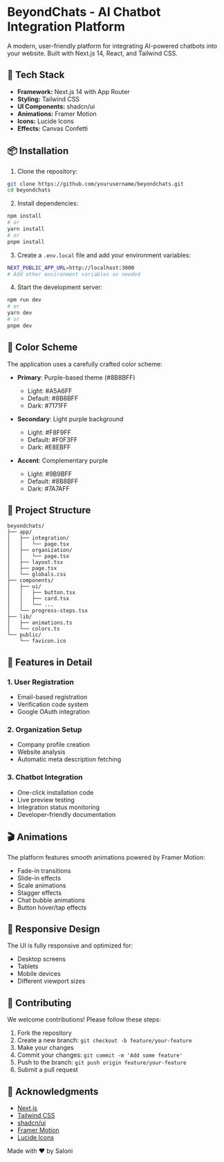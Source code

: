 # BeyondChats - AI Chatbot Integration Platform

A modern, user-friendly platform for integrating AI-powered chatbots into your website. Built with Next.js 14, React, and Tailwind CSS.

## 🚀 Tech Stack

- **Framework:** Next.js 14 with App Router
- **Styling:** Tailwind CSS
- **UI Components:** shadcn/ui
- **Animations:** Framer Motion
- **Icons:** Lucide Icons
- **Effects:** Canvas Confetti

## 📦 Installation

1. Clone the repository:

```bash
git clone https://github.com/yourusername/beyondchats.git
cd beyondchats
```

2. Install dependencies:

```bash
npm install
# or
yarn install
# or
pnpm install
```

3. Create a `.env.local` file and add your environment variables:

```bash
NEXT_PUBLIC_APP_URL=http://localhost:3000
# Add other environment variables as needed
```

4. Start the development server:

```bash
npm run dev
# or
yarn dev
# or
pnpm dev
```

## 🎨 Color Scheme

The application uses a carefully crafted color scheme:

- **Primary**: Purple-based theme (#8B8BFF)
  - Light: #A5A6FF
  - Default: #8B8BFF
  - Dark: #7171FF

- **Secondary**: Light purple background
  - Light: #F8F9FF
  - Default: #F0F3FF
  - Dark: #E8EBFF

- **Accent**: Complementary purple
  - Light: #9B9BFF
  - Default: #8B8BFF
  - Dark: #7A7AFF

## 📁 Project Structure

```
beyondchats/
├── app/
│   ├── integration/
│   │   └── page.tsx
│   ├── organization/
│   │   └── page.tsx
│   ├── layout.tsx
│   ├── page.tsx
│   └── globals.css
├── components/
│   ├── ui/
│   │   ├── button.tsx
│   │   ├── card.tsx
│   │   └── ...
│   └── progress-steps.tsx
├── lib/
│   ├── animations.ts
│   └── colors.ts
└── public/
    └── favicon.ico
```

## 🎯 Features in Detail

### 1. User Registration
- Email-based registration
- Verification code system
- Google OAuth integration

### 2. Organization Setup
- Company profile creation
- Website analysis
- Automatic meta description fetching

### 3. Chatbot Integration
- One-click installation code
- Live preview testing
- Integration status monitoring
- Developer-friendly documentation

## 🎬 Animations

The platform features smooth animations powered by Framer Motion:

- Fade-in transitions
- Slide-in effects
- Scale animations
- Stagger effects
- Chat bubble animations
- Button hover/tap effects

## 📱 Responsive Design

The UI is fully responsive and optimized for:
- Desktop screens
- Tablets
- Mobile devices
- Different viewport sizes

## 🤝 Contributing

We welcome contributions! Please follow these steps:

1. Fork the repository
2. Create a new branch: `git checkout -b feature/your-feature`
3. Make your changes
4. Commit your changes: `git commit -m 'Add some feature'`
5. Push to the branch: `git push origin feature/your-feature`
6. Submit a pull request

## 🙏 Acknowledgments

- [Next.js](https://nextjs.org)
- [Tailwind CSS](https://tailwindcss.com)
- [shadcn/ui](https://ui.shadcn.com)
- [Framer Motion](https://www.framer.com/motion)
- [Lucide Icons](https://lucide.dev)


Made with ❤️ by Saloni
